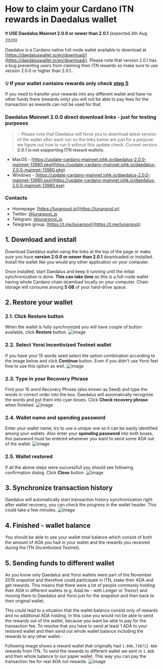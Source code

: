 # How to claim your Cardano ITN rewards in Daedalus wallet

:exclamation::exclamation: **USE Daedalus Mainnet 2.0.0 or newer than 2.0.1** (expected 4th Aug 2020)

Daedalus is a Cardano native full-node wallet available to download at [https://daedaluswallet.io/en/download/](https://daedaluswallet.io/en/download/). Please note that version 2.0.1 has a bug preventing users from claiming their ITN rewards so make sure to use version 2.0.0 or higher than 2.0.1..


### :bulb: **If your wallet contains rewards only check [step 5](#5-sending-funds-to-different-wallet)**

If you need to transfer your rewards into any different wallet and have no other funds there (rewards only) you will not be able to pay fees for the transaction as rewards can not be used for that.


### **Daedalus Mainnet 2.0.0 direct download links - just for testing purposes**

> :bulb: Please note that Daedalus will force you to download latest version of the wallet after each run so the links below are just for a purpose we figure out how to run it without this update check. Current version **2.0.1 is not supporting ITN reward wallets.**

* MacOS - [https://update-cardano-mainnet.iohk.io/daedalus-2.0.0-mainnet-13980.pkg](https://update-cardano-mainnet.iohk.io/daedalus-2.0.0-mainnet-13980.pkg)
* Windows - [https://update-cardano-mainnet.iohk.io/daedalus-2.0.0-mainnet-13980.exe](https://update-cardano-mainnet.iohk.io/daedalus-2.0.0-mainnet-13980.exe)


### **Contacts**
* Homepage: [https://lunarpool.io](https://lunarpool.io)
* Twitter: [@lunarpool_io](https://twitter.com/lunarpool_io)
* Telegram: [@lunarpool_io](https://t.me/lunarpool_io)
* Telegram group: [https://t.me/lunarpool](https://t.me/lunarpool)

## 1. Download and install
Download Daedalus wallet using the links at the top of the page or make sure you have **version 2.0.0 or newer than 2.0.1** downloaded or installed. Install the wallet like you would any other application on your computer.

Once installed, start Daedalus and keep it running until the initial synchronization is done. **This can take time** as this is a full-node wallet having whole Cardano chain download locally on your computer. Chain storage will consume aroung **5 GB** of your hard-drive space.

## 2. Restore your wallet

### 2.1. Click Restore button
When the wallet is fully synchronized you will have couple of button available, click **Restore** button.
![image](https://github.com/lunarpool/claim-itn-rewards/blob/master/files/01_Restore_Wallet.png)

### 2.2. Select Yoroi Incentivized Testnet wallet
If you have your 15 words seed select the option combination according to the image below and click **Continue** button. Even if you didn't use Yoroi feel free to use this option as well.
![image](https://github.com/lunarpool/claim-itn-rewards/blob/master/files/02_Yoroi_ITN.png)

### 2.3. Type in your Recovery Phrase
Find your 15 word Recovery Phrase (also known as Seed) and type the words in correct order into the box. Daedalus will automatically recognize the words and put them into cyan boxes. Click **Check recovery phrase** when finished.
![image](https://github.com/lunarpool/claim-itn-rewards/blob/master/files/03_Recovery_phrase.png)

### 2.4. Wallet name and spending password
Enter your wallet name, try to use a unique one so it can be easily identified among your wallets. Also enter your **spending password** into both boxes, this password must be entered whenever you want to send some ADA out of the wallet.
![image](https://github.com/lunarpool/claim-itn-rewards/blob/master/files/04_Wallet_Spending_Passwd.png)

### 2.5. Wallet restored
If all the above steps were successfull you should see following confirmation dialog. Click **Close** button.
![image](https://github.com/lunarpool/claim-itn-rewards/blob/master/files/05_Restored.png)

## 3. Synchronize transaction history
Daedalus will automatically start transaction history synchronization right after wallet recovery, you can check the progress in the wallet header. This could take a few minutes.
![image](https://github.com/lunarpool/claim-itn-rewards/blob/master/files/06_Sync_wait.png)

## 4. Finished - wallet balance
You should be able to see your wallet total balance which consist of both the amount of ADA you had in your wallet and the rewards you received during the ITN (Incentivized Testnet).

## 5. Sending funds to different wallet
As you know only Daedalus and Yoroi wallets were part of the November 2019 snapshot and therefore could participate in ITN, stake their ADA and get rewards. This means that there were a lot of people commonly holding their ADA in different wallets (e.g. AdaLite - with Ledger or Trezor) and moving them to Daedalus and Yoroi just for the snapshot and then back to their original wallet.

This could lead to a situation that the wallet balance consist only of rewards and no additional ADA holding. In this case you would not be able to send the rewards out of the wallet, because you want be able to pay for the transaction fee. To resolve that you have to send at least 1 ADA to your restored wallet and then send out whole wallet balance including the rewards to any other wallet.-

Following image shows a reward wallet that originally had ```1.096,738712 ADA``` rewards from ITN. To send the rewards to different wallet we sent in ```1 ADA``` and then whole balance to our paper wallet. This way you can pay the transaction fee for real ADA not rewards.
![image](https://github.com/lunarpool/claim-itn-rewards/blob/master/files/07_Withdraw.png)
